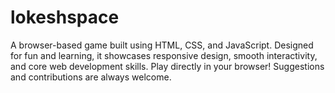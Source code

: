 # lokeshspace
 A browser-based game built using HTML, CSS, and JavaScript. Designed for fun and learning, it showcases responsive design, smooth interactivity, and core web development skills. Play directly in your browser! Suggestions and contributions are always welcome.
